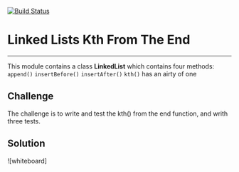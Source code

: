 [![Build Status](https://travis-ci.org/Lennerblom/data-structures-and-algorithms.svg?branch=master)](https://travis-ci.org/Lennerblom/data-structures-and-algorithms)

# Linked Lists Kth From The End
___

This module contains a class **LinkedList** which contains four methods:
    `append()`
    `insertBefore()`
    `insertAfter()`
    `kth()` has an airty of one

## Challenge
The challenge is to write and test the kth() from the end function, and writh three tests.

## Solution
![whiteboard]
